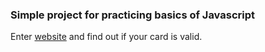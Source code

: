### Simple project for practicing basics of Javascript

Enter [website](https://solracss.github.io/creditCardValidator/index.html) and find out if your card is valid.
